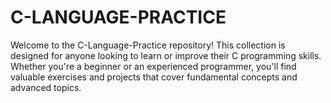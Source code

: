 # C-LANGUAGE-PRACTICE
Welcome to the C-Language-Practice repository! This collection is designed for anyone looking to learn or improve their C programming skills. Whether you're a beginner or an experienced programmer, you'll find valuable exercises and projects that cover fundamental concepts and advanced topics.
